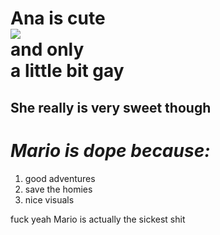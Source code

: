 <body>
  <div id="The plot twist">
  <h1> Ana is cute<br><img src=https://lh3.googleusercontent.com/SNal7dcYsQ3XR5DbGoybKzuZwDI5Hsz0wzYYgh1IWCjxW4nlHgcDR1c8RgDw-3bPF6zkeW2TeB5eow_qnBewqk5QMkDo6chPOo1jlRAEC4A_1-pbppRrlqnQKa0pgiFH8_sFxBCcsCZHVrnqRfb-1o7TFxzXh9XGrXv4s-1WPrZRCevPKDLdVX7IuLqnIyTfSYY9sZhdWF8zSnLGVK0Lw5qyLiktH3VGUwSE-gElK0RY6tGz6QRfPnvOymEoW1329NlH5rOBQwOwTfDM_2YTLnYfZef7eB3aFEo86WOiRrDpcHaUVC8VeL1ecquFdXQp5hjSXUs0QVay6ZN4vKhfTvapA1fDDimbYsKrKIy7A_2G1rUpIFwc1SylGmgYGBK4DH9Ry3Lu4mS5LuDf-rlD9bA7gXSB8KSk6naNVGlqCEPr7_CtkevLN7kNzRJSkxslHhfugmaLRx88vSi7iaCldpnp7LuhO1y237dCniQjCmWTdyhfNuIObySJLR0pRraGY0AUAiIew6OH6FghpjFVLwg5TL7Y4Fv9jwhO1ioYk1J5yFvNHgFJg0-CF3tFdAjQKFaYXIAQWaUKS4Ob7KpgC5ROK6e8JjCqQqUVHJkH4BWHZ9WyLFUabWy5SkpXWqkBNvYf6yNgIcSBdz577uyRExE5eXbY0za1Y-4HBqGy9WueDwe2=w678-h903-no/><br>and only<br> a little bit gay</h1>
    <h2> She really is very sweet though </h2>
  </div>
  <div id=Mario>
    <h1><em> Mario is dope because:</em> </h1>
    <ol>
      <li> good adventures</li>
      <li> save the homies</li>
      <li> nice visuals</li>
    </ol>
    <p><span> fuck yeah </span> Mario is actually the sickest shit</p>
